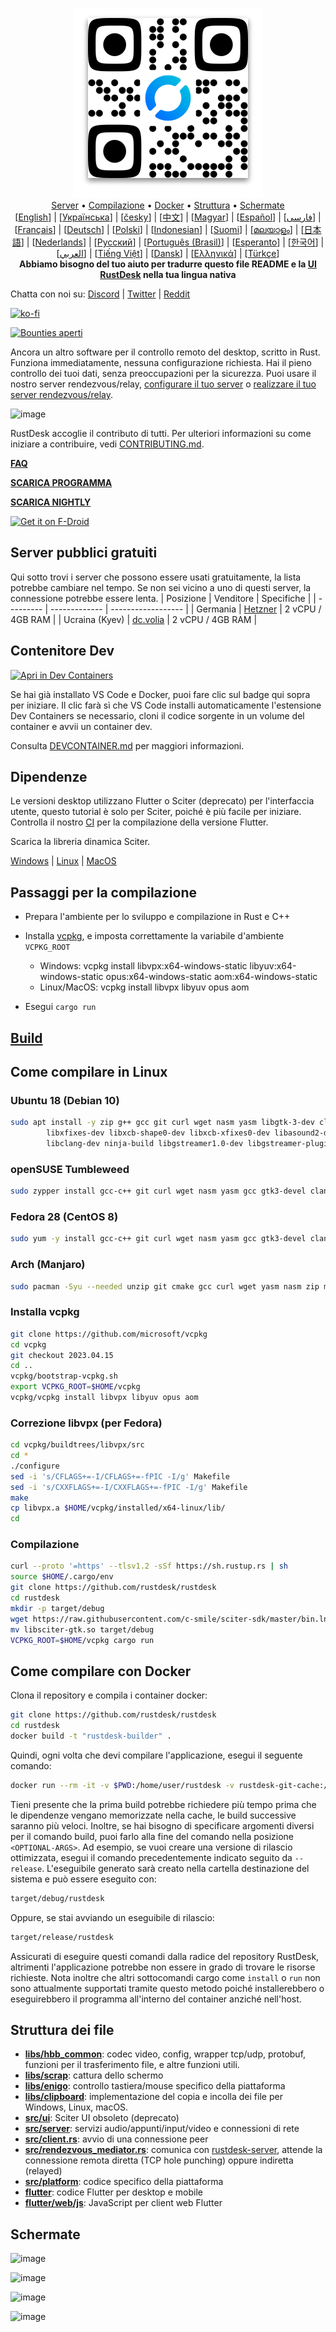 <p align="center">
  <img src="../res/logo-header.svg" alt="RustDesk - il tuo desktop remoto"><br>
  <a href="#server-pubblici-gratuiti">Server</a> •
  <a href="#passaggi-per-la-compilazione">Compilazione</a> •
  <a href="#come-compilare-con-docker">Docker</a> •
  <a href="#struttura-dei-file">Struttura</a> •
  <a href="#schermate">Schermate</a><br>
  [<a href="../README.md">English</a>] | [<a href="README-UA.md">Українська</a>] | [<a href="README-CS.md">česky</a>] | [<a href="README-ZH.md">中文</a>] | [<a href="README-HU.md">Magyar</a>] | [<a href="README-ES.md">Español</a>] | [<a href="README-FA.md">فارسی</a>] | [<a href="README-FR.md">Français</a>] | [<a href="README-DE.md">Deutsch</a>] | [<a href="README-PL.md">Polski</a>] | [<a href="README-ID.md">Indonesian</a>] | [<a href="README-FI.md">Suomi</a>] | [<a href="README-ML.md">മലയാളം</a>] | [<a href="README-JP.md">日本語</a>] | [<a href="README-NL.md">Nederlands</a>] | [<a href="README-RU.md">Русский</a>] | [<a href="README-PTBR.md">Português (Brasil)</a>] | [<a href="README-EO.md">Esperanto</a>] | [<a href="README-KR.md">한국어</a>] | [<a href="README-AR.md">العربي</a>] | [<a href="README-VN.md">Tiếng Việt</a>] | [<a href="docs/README-DA.md">Dansk</a>] | [<a href="README-GR.md">Ελληνικά</a>] | [<a href="docs/README-TR.md">Türkçe</a>]<br>
  <b>Abbiamo bisogno del tuo aiuto per tradurre questo file README e la <a href="https://github.com/rustdesk/rustdesk/tree/master/src/lang">UI RustDesk</a> nella tua lingua nativa</b>
</p>

Chatta con noi su: [Discord](https://discord.gg/nDceKgxnkV) | [Twitter](https://twitter.com/rustdesk) | [Reddit](https://www.reddit.com/r/rustdesk)

[![ko-fi](https://ko-fi.com/img/githubbutton_sm.svg)](https://ko-fi.com/I2I04VU09)

[![Bounties aperti](https://img.shields.io/endpoint?url=https%3A%2F%2Fconsole.algora.io%2Fapi%2Fshields%2Frustdesk%2Fbounties%3Fstatus%3Dopen)](https://console.algora.io/org/rustdesk/bounties?status=open)

Ancora un altro software per il controllo remoto del desktop, scritto in Rust. Funziona immediatamente, nessuna configurazione richiesta. Hai il pieno controllo dei tuoi dati, senza preoccupazioni per la sicurezza. Puoi usare il nostro server rendezvous/relay, [configurare il tuo server](https://rustdesk.com/server) o [realizzare il tuo server rendezvous/relay](https://github.com/rustdesk/rustdesk-server-demo).

![image](https://user-images.githubusercontent.com/71636191/171661982-430285f0-2e12-4b1d-9957-4a58e375304d.png)

RustDesk accoglie il contributo di tutti. Per ulteriori informazioni su come iniziare a contribuire, vedi [CONTRIBUTING.md](CONTRIBUTING-IT.md).

[**FAQ**](https://github.com/rustdesk/rustdesk/wiki/FAQ)

[**SCARICA PROGRAMMA**](https://github.com/rustdesk/rustdesk/releases)

[**SCARICA NIGHTLY**](https://github.com/rustdesk/rustdesk/releases/tag/nightly)

[<img src="https://fdroid.gitlab.io/artwork/badge/get-it-on.png"
    alt="Get it on F-Droid"
    height="80">](https://f-droid.org/en/packages/com.carriez.flutter_hbb)

## Server pubblici gratuiti

Qui sotto trovi i server che possono essere usati gratuitamente, la lista potrebbe cambiare nel tempo. Se non sei vicino a uno di questi server, la connessione potrebbe essere lenta.
| Posizione | Venditore | Specifiche |
| --------- | ------------- | ------------------ |
| Germania | [Hetzner](https://www.hetzner.com) | 2 vCPU / 4GB RAM |
| Ucraina (Kyev) | [dc.volia](https://dc.volia.com) | 2 vCPU / 4GB RAM |

## Contenitore Dev

[![Apri in Dev Containers](https://img.shields.io/static/v1?label=Dev%20Container&message=Open&color=blue&logo=visualstudiocode)](https://vscode.dev/redirect?url=vscode://ms-vscode-remote.remote-containers/cloneInVolume?url=https://github.com/rustdesk/rustdesk)

Se hai già installato VS Code e Docker, puoi fare clic sul badge qui sopra per iniziare. Il clic farà sì che VS Code installi automaticamente l'estensione Dev Containers se necessario, cloni il codice sorgente in un volume del container e avvii un container dev.

Consulta [DEVCONTAINER.md](DEVCONTAINER-IT.md) per maggiori informazioni.

## Dipendenze

Le versioni desktop utilizzano Flutter o Sciter (deprecato) per l'interfaccia utente, questo tutorial è solo per Sciter, poiché è più facile per iniziare. Controlla il nostro [CI](https://github.com/rustdesk/rustdesk/blob/master/.github/workflows/flutter-build.yml) per la compilazione della versione Flutter.

Scarica la libreria dinamica Sciter.

[Windows](https://raw.githubusercontent.com/c-smile/sciter-sdk/master/bin.win/x64/sciter.dll) |
[Linux](https://raw.githubusercontent.com/c-smile/sciter-sdk/master/bin.lnx/x64/libsciter-gtk.so) |
[MacOS](https://raw.githubusercontent.com/c-smile/sciter-sdk/master/bin.osx/libsciter.dylib)

## Passaggi per la compilazione

- Prepara l'ambiente per lo sviluppo e compilazione in Rust e C++

- Installa [vcpkg](https://github.com/microsoft/vcpkg), e imposta correttamente la variabile d'ambiente `VCPKG_ROOT`

  - Windows: vcpkg install libvpx:x64-windows-static libyuv:x64-windows-static opus:x64-windows-static aom:x64-windows-static
  - Linux/MacOS: vcpkg install libvpx libyuv opus aom

- Esegui `cargo run`

## [Build](https://rustdesk.com/docs/en/dev/build/)

## Come compilare in Linux

### Ubuntu 18 (Debian 10)

```sh
sudo apt install -y zip g++ gcc git curl wget nasm yasm libgtk-3-dev clang libxcb-randr0-dev libxdo-dev \
        libxfixes-dev libxcb-shape0-dev libxcb-xfixes0-dev libasound2-dev libpulse-dev cmake make \
        libclang-dev ninja-build libgstreamer1.0-dev libgstreamer-plugins-base1.0-dev
```

### openSUSE Tumbleweed

```sh
sudo zypper install gcc-c++ git curl wget nasm yasm gcc gtk3-devel clang libxcb-devel libXfixes-devel cmake alsa-lib-devel gstreamer-devel gstreamer-plugins-base-devel xdotool-devel
```

### Fedora 28 (CentOS 8)

```sh
sudo yum -y install gcc-c++ git curl wget nasm yasm gcc gtk3-devel clang libxcb-devel libxdo-devel libXfixes-devel pulseaudio-libs-devel cmake alsa-lib-devel
```

### Arch (Manjaro)

```sh
sudo pacman -Syu --needed unzip git cmake gcc curl wget yasm nasm zip make pkg-config clang gtk3 xdotool libxcb libxfixes alsa-lib pipewire
```

### Installa vcpkg

```sh
git clone https://github.com/microsoft/vcpkg
cd vcpkg
git checkout 2023.04.15
cd ..
vcpkg/bootstrap-vcpkg.sh
export VCPKG_ROOT=$HOME/vcpkg
vcpkg/vcpkg install libvpx libyuv opus aom
```

### Correzione libvpx (per Fedora)

```sh
cd vcpkg/buildtrees/libvpx/src
cd *
./configure
sed -i 's/CFLAGS+=-I/CFLAGS+=-fPIC -I/g' Makefile
sed -i 's/CXXFLAGS+=-I/CXXFLAGS+=-fPIC -I/g' Makefile
make
cp libvpx.a $HOME/vcpkg/installed/x64-linux/lib/
cd
```

### Compilazione

```sh
curl --proto '=https' --tlsv1.2 -sSf https://sh.rustup.rs | sh
source $HOME/.cargo/env
git clone https://github.com/rustdesk/rustdesk
cd rustdesk
mkdir -p target/debug
wget https://raw.githubusercontent.com/c-smile/sciter-sdk/master/bin.lnx/x64/libsciter-gtk.so
mv libsciter-gtk.so target/debug
VCPKG_ROOT=$HOME/vcpkg cargo run
```

## Come compilare con Docker

Clona il repository e compila i container docker:

```sh
git clone https://github.com/rustdesk/rustdesk
cd rustdesk
docker build -t "rustdesk-builder" .
```

Quindi, ogni volta che devi compilare l'applicazione, esegui il seguente comando:

```sh
docker run --rm -it -v $PWD:/home/user/rustdesk -v rustdesk-git-cache:/home/user/.cargo/git -v rustdesk-registry-cache:/home/user/.cargo/registry -e PUID="$(id -u)" -e PGID="$(id -g)" rustdesk-builder
```

Tieni presente che la prima build potrebbe richiedere più tempo prima che le dipendenze vengano memorizzate nella cache, le build successive saranno più veloci. Inoltre, se hai bisogno di specificare argomenti diversi per il comando build, puoi farlo alla fine del comando nella posizione `<OPTIONAL-ARGS>`. Ad esempio, se vuoi creare una versione di rilascio ottimizzata, esegui il comando precedentemente indicato seguito da `--release`. L'eseguibile generato sarà creato nella cartella destinazione del sistema e può essere eseguito con:

```sh
target/debug/rustdesk
```

Oppure, se stai avviando un eseguibile di rilascio:

```sh
target/release/rustdesk
```

Assicurati di eseguire questi comandi dalla radice del repository RustDesk, altrimenti l'applicazione potrebbe non essere in grado di trovare le risorse richieste. Nota inoltre che altri sottocomandi cargo come `install` o `run` non sono attualmente supportati tramite questo metodo poiché installerebbero o eseguirebbero il programma all'interno del container anziché nell'host.

## Struttura dei file

- **[libs/hbb_common](https://github.com/rustdesk/rustdesk/tree/master/libs/hbb_common)**: codec video, config, wrapper tcp/udp, protobuf, funzioni per il trasferimento file, e altre funzioni utili.
- **[libs/scrap](https://github.com/rustdesk/rustdesk/tree/master/libs/scrap)**: cattura dello schermo
- **[libs/enigo](https://github.com/rustdesk/rustdesk/tree/master/libs/enigo)**: controllo tastiera/mouse specifico della piattaforma
- **[libs/clipboard](https://github.com/rustdesk/rustdesk/tree/master/libs/clipboard)**: implementazione del copia e incolla dei file per Windows, Linux, macOS.
- **[src/ui](https://github.com/rustdesk/rustdesk/tree/master/src/ui)**: Sciter UI obsoleto (deprecato)
- **[src/server](https://github.com/rustdesk/rustdesk/tree/master/src/server)**: servizi audio/appunti/input/video e connessioni di rete
- **[src/client.rs](https://github.com/rustdesk/rustdesk/tree/master/src/client.rs)**: avvio di una connessione peer
- **[src/rendezvous_mediator.rs](https://github.com/rustdesk/rustdesk/tree/master/src/rendezvous_mediator.rs)**: comunica con [rustdesk-server](https://github.com/rustdesk/rustdesk-server), attende la connessione remota diretta (TCP hole punching) oppure indiretta (relayed)
- **[src/platform](https://github.com/rustdesk/rustdesk/tree/master/src/platform)**: codice specifico della piattaforma
- **[flutter](https://github.com/rustdesk/rustdesk/tree/master/flutter)**: codice Flutter per desktop e mobile
- **[flutter/web/js](https://github.com/rustdesk/rustdesk/tree/master/flutter/web/js)**: JavaScript per client web Flutter

## Schermate

![image](https://user-images.githubusercontent.com/71636191/113112362-ae4deb80-923b-11eb-957d-ff88daad4f06.png)

![image](https://user-images.githubusercontent.com/71636191/113112619-f705a480-923b-11eb-911d-97e984ef52b6.png)

![image](https://user-images.githubusercontent.com/71636191/113112857-3fbd5d80-923c-11eb-9836-768325faf906.png)

![image](https://user-images.githubusercontent.com/71636191/135385039-38fdbd72-379a-422d-b97f-33df71fb1cec.png)
